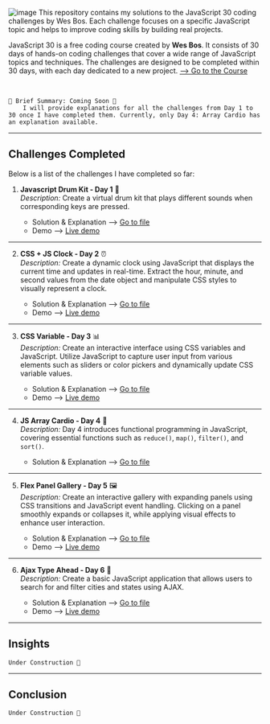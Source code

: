![image](https://github.com/jfmartinz/javascript30/assets/129386460/b915ab47-14e2-4f27-882c-f6fa99404926)
This repository contains my solutions to the JavaScript 30 coding challenges by Wes Bos. Each challenge focuses on a specific JavaScript topic and helps to improve coding skills by building real projects.

JavaScript 30 is a free coding course created by **Wes Bos**. It consists of 30 days of hands-on coding challenges that cover a wide range of JavaScript topics and techniques. The challenges are designed to be completed within 30 days, with each day dedicated to a new project. 
<a href="https://javascript30.com" target="_blank">--> Go to the Course</a>

<br>

```
🌟 Brief Summary: Coming Soon 💫
    I will provide explanations for all the challenges from Day 1 to 30 once I have completed them. Currently, only Day 4: Array Cardio has an explanation available.
```

---

## Challenges Completed

Below is a list of the challenges I have completed so far:
1. **Javascript Drum Kit - Day 1** 🥁<br> 
*Description:* Create a virtual drum kit that plays different sounds when corresponding keys are pressed.<br>

    -  Solution & Explanation -->  [Go to file](https://github.com/jfmartinz/javascript30/tree/main/Javascript%20Drum%20Kit)<br>
    -  Demo --> [Live demo](https://codepen.io/jfmartinz/pen/NWOEXQW)

--- 

2. **CSS + JS Clock - Day 2** ⏰<br>
   *Description:* Create a dynamic clock using JavaScript that displays the current time and updates in real-time. Extract the hour, minute, and second values from the date object and manipulate CSS styles to visually represent a clock.

    - Solution & Explanation --> [Go to file](https://github.com/jfmartinz/javascript30/tree/main/Javascript%20Clock)<br>
    - Demo --> [Live demo](https://codepen.io/jfmartinz/pen/mdQJjLe)
---


3. **CSS Variable - Day 3** 📊<br>
   *Description:* Create an interactive interface using CSS variables and JavaScript. Utilize JavaScript to capture user input from various elements such as sliders or color pickers and dynamically update CSS variable values. 

    - Solution & Explanation --> [Go to file](https://github.com/jfmartinz/javascript30/tree/main/CSS%20Variables)<br>
    - Demo --> [Live demo](https://codepen.io/jfmartinz/pen/wvQGrWy)
---
4. **JS Array Cardio - Day 4** 💪<br>
   *Description:* Day 4 introduces functional programming in JavaScript, covering essential functions such as `reduce()`, `map()`, `filter()`, and `sort()`.

    - Solution & Explanation --> [Go to file](https://github.com/jfmartinz/javascript30/tree/main/JavaScript%20Array%20Cardio)<br>
---
5. **Flex Panel Gallery - Day 5** 🖼️<br>
   *Description:* Create an interactive gallery with expanding panels using CSS transitions and JavaScript event handling. Clicking on a panel smoothly expands or collapses it, while applying visual effects to enhance user interaction.


    - Solution & Explanation --> [Go to file](https://github.com/jfmartinz/javascript30/tree/main/Flex%20Panel%20Gallery)<br>
    - Demo --> [Live demo](https://codepen.io/jfmartinz/pen/OJapqgb?editors=0010)

---
6. **Ajax Type Ahead - Day 6** 👀<br>
   *Description:* Create a basic JavaScript application that allows users to search for and filter cities and states using AJAX. 


    - Solution & Explanation --> [Go to file](https://github.com/jfmartinz/javascript30/tree/main/Ajax%20Type%20Ahead)<br>
    - Demo --> [Live demo](https://codepen.io/jfmartinz/pen/GRwmGBe)

---





## Insights
```
Under Construction 🚧
```
---

## Conclusion

```
Under Construction 🚧
```


